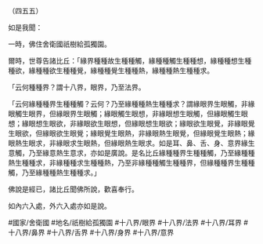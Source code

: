 （四五五）

如是我聞：

一時，佛住舍衛國祇樹給孤獨園。

爾時，世尊告諸比丘：「緣界種種故生種種觸，緣種種觸生種種想，緣種種想生種種欲，緣種種欲生種種覺，緣種種覺生種種熱，緣種種熱生種種求。

「云何種種界？謂十八界，眼界，乃至法界。

「云何緣種種界生種種觸？云何？乃至緣種種熱生種種求？謂緣眼界生眼觸，非緣眼觸生眼界，但緣眼界生眼觸；緣眼觸生眼想，非緣眼想生眼觸，但緣眼觸生眼想；緣眼想生眼欲，非緣眼欲生眼想，但緣眼想生眼欲；緣眼欲生眼覺，非緣眼覺生眼欲，但緣眼欲生眼覺；緣眼覺生眼熱，非緣眼熱生眼覺，但緣眼覺生眼熱；緣眼熱生眼求，非緣眼求生眼熱，但緣眼熱生眼求。如是耳、鼻、舌、身、意界緣生意觸，乃至緣意熱生意求，亦如是廣說。是名比丘緣種種界生種種觸，乃至緣種種熱生種種求，非緣種種求生種種熱，乃至非緣種種觸生種種界，但緣種種界生種種觸，乃至緣種種熱生種種求。」

佛說是經已，諸比丘聞佛所說，歡喜奉行。

如內六入處，外六入處亦如是說。

#國家/舍衛國
#地名/祇樹給孤獨園
#十八界/眼界
#十八界/法界
#十八界/耳界
#十八界/鼻界
#十八界/舌界
#十八界/身界
#十八界/意界
